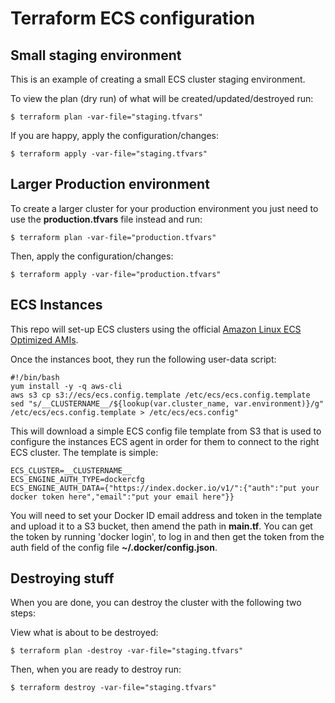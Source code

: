 Terraform ECS configuration
===========================

## Small staging environment

This is an example of creating a small ECS cluster staging environment.

To view the plan (dry run) of what will be created/updated/destroyed run:

    $ terraform plan -var-file="staging.tfvars"

If you are happy, apply the configuration/changes:

    $ terraform apply -var-file="staging.tfvars"

## Larger Production environment

To create a larger cluster for your production environment you just need to use the **production.tfvars** file instead and run:

    $ terraform plan -var-file="production.tfvars"

Then, apply the configuration/changes:

    $ terraform apply -var-file="production.tfvars"

## ECS Instances

This repo will set-up ECS clusters using the official [Amazon Linux ECS Optimized AMIs](http://docs.aws.amazon.com/AmazonECS/latest/developerguide/launch_container_instance.html).

Once the instances boot, they run the following user-data script:

    #!/bin/bash
    yum install -y -q aws-cli
    aws s3 cp s3://ecs/ecs.config.template /etc/ecs/ecs.config.template
    sed "s/__CLUSTERNAME__/${lookup(var.cluster_name, var.environment)}/g" /etc/ecs/ecs.config.template > /etc/ecs/ecs.config"

This will download a simple ECS config file template from S3 that is used to configure the instances ECS agent in order for them to connect to the right ECS cluster. The template is simple:

    ECS_CLUSTER=__CLUSTERNAME__
    ECS_ENGINE_AUTH_TYPE=dockercfg
    ECS_ENGINE_AUTH_DATA={"https://index.docker.io/v1/":{"auth":"put your docker token here","email":"put your email here"}}

You will need to set your Docker ID email address and token in the template and upload it to a S3 bucket, then amend the path in **main.tf**. You can get the token by running 'docker login', to log in and then get the token from the auth field of the config file **~/.docker/config.json**.

## Destroying stuff

When you are done, you can destroy the cluster with the following two steps:

View what is about to be destroyed:

    $ terraform plan -destroy -var-file="staging.tfvars"

Then, when you are ready to destroy run:

    $ terraform destroy -var-file="staging.tfvars"

